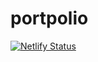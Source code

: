 # portpolio
[![Netlify Status](https://api.netlify.com/api/v1/badges/53b56349-493b-48a0-b039-bae41abf78f6/deploy-status)](https://app.netlify.com/sites/dprofile/deploys)
